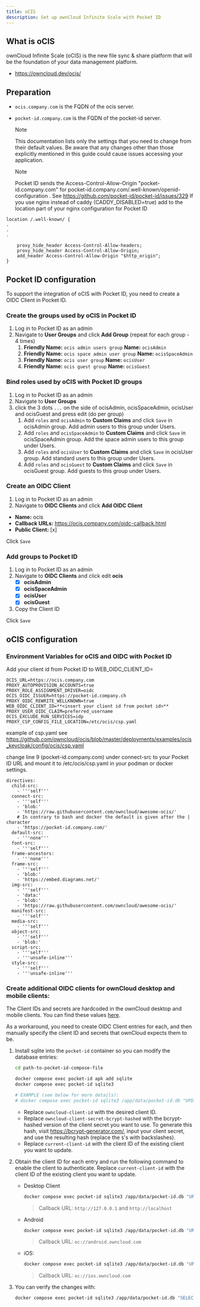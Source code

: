 ```yaml
---
title: oCIS
description: Set up ownCloud Infinite Scale with Pocket ID
---
```


## What is oCIS

ownCloud Infinite Scale (oCIS) is the new file sync & share platform that will be the foundation of your data management platform.

- https://owncloud.dev/ocis/

## Preparation

- `ocis.company.com` is the FQDN of the ocis server.
- `pocket-id.company.com` is the FQDN of the pocket-id server.

  > [!NOTE]
  > This documentation lists only the settings that you need to change from their default values. Be aware that any changes other than those explicitly mentioned in this guide could cause issues accessing your application.

  > [!NOTE]
  > Pocket ID sends the Access-Control-Allow-Origin "pocket-id.company.com" for pocket-id.company.com/.well-known/openid-configuration . See https://github.com/pocket-id/pocket-id/issues/329
  > If you use nginx instead of caddy (CADDY_DISABLED=true) add to the location part of your nginx configuration for Pocket ID

```
location /.well-known/ {
.
.
.

    proxy_hide_header Access-Control-Allow-headers;
    proxy_hide_header Access-Control-Allow-Origin;
    add_header Access-Control-Allow-Origin "$http_origin";
}
```

## Pocket ID configuration

To support the integration of oCIS with Pocket ID, you need to create a OIDC Client in Pocket ID.

### Create the groups used by oCIS in Pocket ID

1. Log in to Pocket ID as an admin
2. Navigate to **User Groups** and click **Add Group** (repeat for each group - 4 times)
   1. **Friendly Name:** `ocis admin users group` **Name:** `ocisAdmin`
   2. **Friendly Name:** `ocis space admin user group` **Name:** `ocisSpaceAdmin`
   3. **Friendly Name:** `ocis user group` **Name:** `ocisUser`
   4. **Friendly Name:** `ocis guest group` **Name:** `ocisGuest`

### Bind roles used by oCIS with Pocket ID groups

1. Log in to Pocket ID as an admin
2. Navigate to **User Groups**
3. click the 3 dots `...` on the side of ocisAdmin, ocisSpaceAdmin, ocisUser and ocisGuest and press edit (do per group)
   1. Add `roles` and `ocisAdmin` to **Custom Claims** and click `Save` in ocisAdmin group. Add admin users to this group under Users.
   2. Add `roles` and `ocisSpaceAdmin` to **Custom Claims** and click `Save` in ocisSpaceAdmin group. Add the space admin users to this group under Users.
   3. Add `roles` and `ocisUser` to **Custom Claims** and click `Save` in ocisUser group. Add standard users to this group under Users.
   4. Add `roles` and `ocisGuest` to **Custom Claims** and click `Save` in ocisGuest group. Add guests to this group under Users.

### Create an OIDC Client

1. Log in to Pocket ID as an admin
2. Navigate to **OIDC Clients** and click **Add OIDC Client**

- **Name:** ocis
- **Callback URLs:** https://ocis.company.com/oidc-callback.html
- **Public Client:** [x]

Click `Save`

### Add groups to Pocket ID

1. Log in to Pocket ID as an admin
2. Navigate to **OIDC Clients** and click edit **ocis**
   - [x] **ocisAdmin**
   - [x] **ocisSpaceAdmin**
   - [x] **ocisUser**
   - [x] **ocisGuest**

3. Copy the Client ID

Click `Save`

## oCIS configuration

### Environment Variables for oCIS and OIDC with Pocket ID

Add your client id from Pocket ID to WEB_OIDC_CLIENT_ID=

```
OCIS_URL=https://ocis.company.com
PROXY_AUTOPROVISION_ACCOUNTS=true
PROXY_ROLE_ASSIGNMENT_DRIVER=oidc
OCIS_OIDC_ISSUER=https://pocket-id.company.ch
PROXY_OIDC_REWRITE_WELLKNOWN=true
WEB_OIDC_CLIENT_ID=**<insert your client id from pocket id>**
PROXY_USER_OIDC_CLAIM=preferred_username
OCIS_EXCLUDE_RUN_SERVICES=idp
PROXY_CSP_CONFIG_FILE_LOCATION=/etc/ocis/csp.yaml
```

example of csp.yaml see https://github.com/owncloud/ocis/blob/master/deployments/examples/ocis_keycloak/config/ocis/csp.yaml

change line 9 (pocket-id.company.com) under connect-src to your Pocket ID URL and mount it to /etc/ocis/csp.yaml in your podman or docker settings.

```
directives:
  child-src:
    - '''self'''
  connect-src:
    - '''self'''
    - 'blob:'
    - 'https://raw.githubusercontent.com/owncloud/awesome-ocis/'
    # In contrary to bash and docker the default is given after the | character
    - 'https://pocket-id.company.com/'
  default-src:
    - '''none'''
  font-src:
    - '''self'''
  frame-ancestors:
    - '''none'''
  frame-src:
    - '''self'''
    - 'blob:'
    - 'https://embed.diagrams.net/'
  img-src:
    - '''self'''
    - 'data:'
    - 'blob:'
    - 'https://raw.githubusercontent.com/owncloud/awesome-ocis/'
  manifest-src:
    - '''self'''
  media-src:
    - '''self'''
  object-src:
    - '''self'''
    - 'blob:'
  script-src:
    - '''self'''
    - '''unsafe-inline'''
  style-src:
    - '''self'''
    - '''unsafe-inline'''
```

### Create additional OIDC clients for ownCloud desktop and mobile clients:

The Client IDs and secrets are hardcoded in the ownCloud desktop and mobile clients. You can find these values [here](https://doc.owncloud.com/server/10.15/admin_manual/configuration/user/oidc/oidc.html#client-ids-secrets-and-redirect-uris).

As a workaround, you need to create OIDC Client entries for each, and then manually specify the client ID and secrets that ownCloud expects them to be.

1. Install sqlite into the `pocket-id` container so you can modify the database entries:

   ```bash
   cd path-to-pocket-id-compose-file

   docker compose exec pocket-id apk add sqlite
   docker compose exec pocket-id sqlite3

   # EXAMPLE (see below for more details):
   # docker compose exec pocket-id sqlite3 /app/data/pocket-id.db "UPDATE oidc_clients SET id='owncloud-client-id', secret='owncloud-client-secret-bcrypt-hashed' WHERE id='current-client-id';"
   ```

   - Replace `owncloud-client-id` with the desired client ID.
   - Replace `owncloud-client-secret-bcrypt-hashed` with the bcrypt-hashed version of the client secret you want to use. To generate this hash, visit https://bcrypt-generator.com/, input your client secret, and use the resulting hash (replace the `$`'s with backslashes).
   - Replace `current-client-id` with the client ID of the existing client you want to update.

2. Obtain the client ID for each entry and run the following command to enable the client to authenticate. Replace `current-client-id` with the client ID of the existing client you want to update.
   - Desktop Client

     ```bash
     docker compose exec pocket-id sqlite3 /app/data/pocket-id.db "UPDATE oidc_clients SET id='xdXOt13JKxym1B1QcEncf2XDkLAexMBFwiT9j6EfhhHFJhs2KM9jbjTmf8JBXE69', secret='\$2a\$12\$HbbJMheIYyo8yfEuvm8Boe0baMZTIDXzchpVdLsfPqc3Eb.oULn5W' WHERE id='current-client-id';"
     ```

     > Callback URL: `http://127.0.0.1` and `http://localhost`

   - Android

     ```bash
     docker compose exec pocket-id sqlite3 /app/data/pocket-id.db "UPDATE oidc_clients SET id='e4rAsNUSIUs0lF4nbv9FmCeUkTlV9GdgTLDH1b5uie7syb90SzEVrbN7HIpmWJeD', secret='\$2a\$12\$sdQWjAxlQzRojU3bhvxp/e/5aY/tzskKqD76AQpiBJpj7USgWhZUO' WHERE id='current-client-id';"
     ```

     > Callback URL: `oc://android.owncloud.com`

   - iOS:

     ```bash
     docker compose exec pocket-id sqlite3 /app/data/pocket-id.db "UPDATE oidc_clients SET id='mxd5OQDk6es5LzOzRvidJNfXLUZS2oN3oUFeXPP8LpPrhx3UroJFduGEYIBOxkY1', secret='\$2a\$12\$3qHWSJRKBVoHVrn7kp4NFuEN4r.wmh9zB8oRjtYwHBUzwM818Hhje' WHERE id='current-client-id';"
     ```

     > Callback URL: `oc://ios.owncloud.com`

3. You can verify the changes with:

   ```bash
   docker compose exec pocket-id sqlite3 /app/data/pocket-id.db "SELECT * FROM oidc_clients;"
   ```
